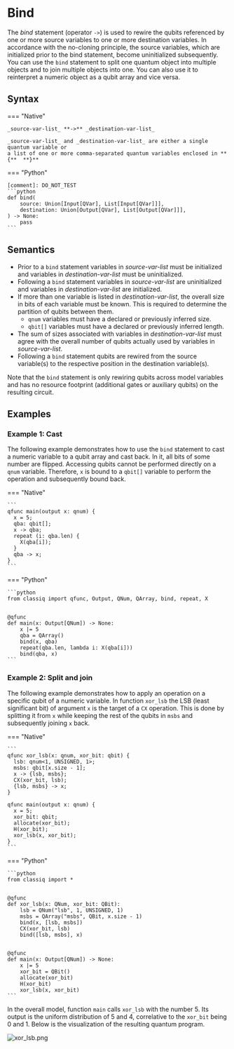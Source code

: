 # Bind

The _bind_ statement (operator `->`) is used to rewire the qubits referenced by one
or more source variables to one or more destination variables. In accordance
with the no-cloning principle, the source variables, which are initialized prior
to the bind statement, become uninitialized subsequently. You can use the `bind` statement
to split one quantum object into multiple objects and to join multiple objects into one.
You can also use it to reinterpret a numeric object as a qubit array and vice versa.

## Syntax

=== "Native"

    _source-var-list_ **->** _destination-var-list_

    _source-var-list_ and _destination-var-list_ are either a single quantum variable or
    a list of one or more comma-separated quantum variables enclosed in **{**  **}**

=== "Python"

    [comment]: DO_NOT_TEST
    ```python
    def bind(
        source: Union[Input[QVar], List[Input[QVar]]],
        destination: Union[Output[QVar], List[Output[QVar]]],
    ) -> None:
        pass
    ```

## Semantics

-   Prior to a `bind` statement variables in _source-var-list_ must be initialized and
    variables in _destination-var-list_ must be uninitialized.
-   Following a `bind` statement variables in _source-var-list_ are uninitialized and
    variables in _destination-var-list_ are initialized.
-   If more than one variable is listed in _destination-var-list_, the overall size in bits
    of each variable must be known. This is required to determine the partition of qubits between them.
    -   `qnum` variables must have a declared or previously inferred size.
    -   `qbit[]` variables must have a declared or previously inferred length.
-   The sum of sizes associated with variables in _destination-var-list_ must agree with
    the overall number of qubits actually used by variables in _source-var-list_.
-   Following a `bind` statement qubits are rewired from the source variable(s) to
    the respective position in the destination variable(s).

Note that the `bind` statement is only rewiring qubits across model variables and has no
resource footprint (additional gates or auxiliary qubits) on the resulting circuit.

## Examples

### Example 1: Cast

The following example demonstrates how to use the `bind` statement to cast
a numeric variable to a qubit array and cast back. In it, all bits of some number are
flipped. Accessing qubits cannot be performed directly on a `qnum` variable. Therefore,
`x` is bound to a `qbit[]` variable to perform the operation and subsequently
bound back.

=== "Native"

    ```
    qfunc main(output x: qnum) {
      x = 5;
      qba: qbit[];
      x -> qba;
      repeat (i: qba.len) {
        X(qba[i]);
      }
      qba -> x;
    }
    ```

=== "Python"

    ```python
    from classiq import qfunc, Output, QNum, QArray, bind, repeat, X


    @qfunc
    def main(x: Output[QNum]) -> None:
        x |= 5
        qba = QArray()
        bind(x, qba)
        repeat(qba.len, lambda i: X(qba[i]))
        bind(qba, x)
    ```

### Example 2: Split and join

The following example demonstrates how to apply an operation on a specific qubit
of a numeric variable. In function `xor_lsb` the LSB (least significant bit) of
argument
`x` is the target of a `CX` operation. This is done by splitting it from `x`
while
keeping the rest of the qubits in `msbs` and subsequently joining `x` back.

=== "Native"

    ```
    qfunc xor_lsb(x: qnum, xor_bit: qbit) {
      lsb: qnum<1, UNSIGNED, 1>;
      msbs: qbit[x.size - 1];
      x -> {lsb, msbs};
      CX(xor_bit, lsb);
      {lsb, msbs} -> x;
    }

    qfunc main(output x: qnum) {
      x = 5;
      xor_bit: qbit;
      allocate(xor_bit);
      H(xor_bit);
      xor_lsb(x, xor_bit);
    }
    ```

=== "Python"

    ```python
    from classiq import *


    @qfunc
    def xor_lsb(x: QNum, xor_bit: QBit):
        lsb = QNum("lsb", 1, UNSIGNED, 1)
        msbs = QArray("msbs", QBit, x.size - 1)
        bind(x, [lsb, msbs])
        CX(xor_bit, lsb)
        bind([lsb, msbs], x)


    @qfunc
    def main(x: Output[QNum]) -> None:
        x |= 5
        xor_bit = QBit()
        allocate(xor_bit)
        H(xor_bit)
        xor_lsb(x, xor_bit)
    ```

In the overall model, function `main` calls `xor_lsb` with the number 5. Its output
is the uniform distribution of 5 and 4, correlative to the `xor_bit` being 0 and 1.
Below is the visualization of the resulting quantum program.

![xor_lsb.png](resources/xor_lsb.png)
